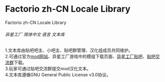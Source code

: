 # Factorio zh-CN Locale Library
Factorio zh-CN Locale Library<br>


###### 异星工厂 简体中文 语言 文本库<br>

1.文本库由贴吧吧主、小吧主、贴吧群管理、汉化组成员共同维护。<br>
2.可通过官方[mod网站](http://mods.factorio.com/)、异星工厂游戏中的模组下载页面、[异星工厂贴吧](https://tieba.baidu.com/f?kw=异星工厂)、[贴吧交流群](https://jq.qq.com/?_wv=1027&k=5e44RfV)下载。<br>
3.玩家可通过贴吧交流群提交mod汉化文本。<br>
4.文本库遵循GNU General Public License v3.0协议。<br>
